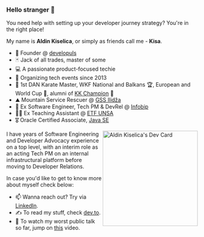 ### Hello stranger 👋

You need help with setting up your developer journey strategy?
You're in the right place!

My name is **Aldin Kiselica**, or simply as friends call me - **Kisa**.
- 🥑 Founder @ [developuls](https://www.linkedin.com/company/developuls)
- 🃏 Jack of all trades, master of some
- 💻 A passionate product-focused techie
- 🎤 Organizing tech events since 2013
- 🥋 1st DAN Karate Master, WKF National and Balkans 🏆, European and World Cup 🥉, alumni of [KK Champion](https://kkchampion.ba/) 🥊
- ⛰ Mountain Service Rescuer @ [GSS Ilidža](https://gss.ba/)
- 🎯 Ex Software Engineer, Tech PM & DevRel @ [Infobip](https://infobip.com/)
- 👨‍🏫 Ex Teaching Assistant @ [ETF UNSA](https://www.etf.unsa.ba/)
- 🎖️ Oracle Certified Associate, [Java SE](https://www.credly.com/badges/ca8754df-0e82-41f9-be36-3dfad6d3c26b)

<a href="https://app.daily.dev/kiselitza"><img src="https://api.daily.dev/devcards/efbe905728aa40a7b4bb4b5e99c751e6.png?r=oct" width="250" align="right" alt="Aldin Kiselica's Dev Card"/></a>


I have years of Software Engineering and Developer Advocacy experience on a top level, with an interim role as an acting Tech PM on an internal infrastructural platform before moving to Developer Relations.

In case you'd like to get to know more about myself check below:
- 📫 Wanna reach out? Try via [LinkedIn](https://www.linkedin.com/in/kiselitza/).
- ✍️ To read my stuff, check [dev.to](https://dev.to/kiselitza).
- 🎤 To watch my worst public talk so far, jump on [this](https://www.youtube.com/watch?v=fchgo2z5vnc) video.

